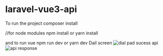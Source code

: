 # laravel-vue3-api
To run the project 
composer install


//for node modules
npm install or yarn install


and to run vue
npm run dev or yarn dev
Dail screen
![dial pad](https://github.com/vamshikrishnaakula/laravel-vue3-api/assets/96808439/1a8a5fcf-c6b0-4ae6-a3e6-bd468700e9c9)
sucess api
![api response](https://github.com/vamshikrishnaakula/laravel-vue3-api/assets/96808439/475ffe99-d480-43b1-b469-afa85e0a1aa3)
